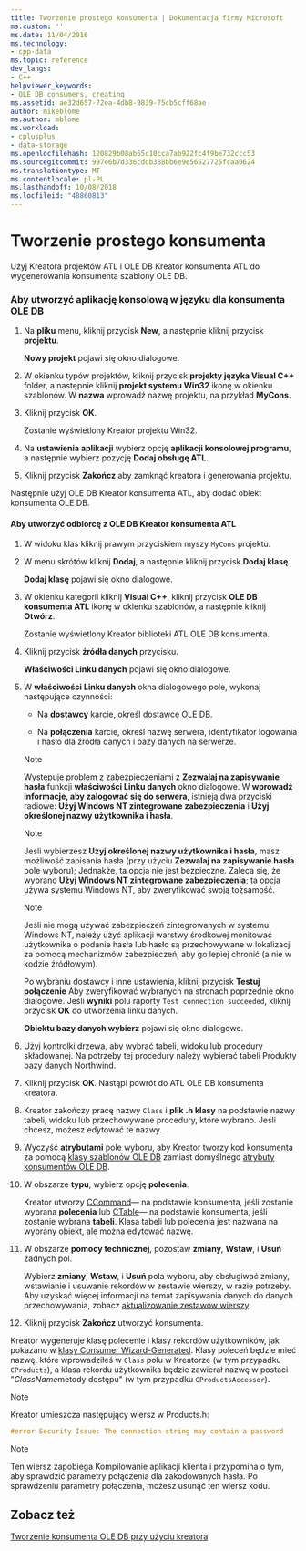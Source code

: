 ```yaml
---
title: Tworzenie prostego konsumenta | Dokumentacja firmy Microsoft
ms.custom: ''
ms.date: 11/04/2016
ms.technology:
- cpp-data
ms.topic: reference
dev_langs:
- C++
helpviewer_keywords:
- OLE DB consumers, creating
ms.assetid: ae32d657-72ea-4db8-9839-75cb5cff68ae
author: mikeblome
ms.author: mblome
ms.workload:
- cplusplus
- data-storage
ms.openlocfilehash: 120829b08ab65c10cca7ab922fc4f9be732ccc53
ms.sourcegitcommit: 997e6b7d336cddb388bb6e9e56527725fcaa0624
ms.translationtype: MT
ms.contentlocale: pl-PL
ms.lasthandoff: 10/08/2018
ms.locfileid: "48860813"
---
```

# <a name="creating-a-simple-consumer"></a>Tworzenie prostego konsumenta

Użyj Kreatora projektów ATL i OLE DB Kreator konsumenta ATL do wygenerowania konsumenta szablony OLE DB.

### <a name="to-create-a-console-application-for-an-ole-db-consumer"></a>Aby utworzyć aplikację konsolową w języku dla konsumenta OLE DB

1. Na **pliku** menu, kliknij przycisk **New**, a następnie kliknij przycisk **projektu**.

   **Nowy projekt** pojawi się okno dialogowe.

1. W okienku typów projektów, kliknij przycisk **projekty języka Visual C++** folder, a następnie kliknij **projekt systemu Win32** ikonę w okienku szablonów. W **nazwa** wprowadź nazwę projektu, na przykład **MyCons**.

1. Kliknij przycisk **OK**.

   Zostanie wyświetlony Kreator projektu Win32.

1. Na **ustawienia aplikacji** wybierz opcję **aplikacji konsolowej programu**, a następnie wybierz pozycję **Dodaj obsługę ATL**.

1. Kliknij przycisk **Zakończ** aby zamknąć kreatora i generowania projektu.

Następnie użyj OLE DB Kreator konsumenta ATL, aby dodać obiekt konsumenta OLE DB.

#### <a name="to-create-a-consumer-with-the-atl-ole-db-consumer-wizard"></a>Aby utworzyć odbiorcę z OLE DB Kreator konsumenta ATL

1. W widoku klas kliknij prawym przyciskiem myszy `MyCons` projektu.

1. W menu skrótów kliknij **Dodaj**, a następnie kliknij przycisk **Dodaj klasę**.

   **Dodaj klasę** pojawi się okno dialogowe.

1. W okienku kategorii kliknij **Visual C++**, kliknij przycisk **OLE DB konsumenta ATL** ikonę w okienku szablonów, a następnie kliknij **Otwórz**.

   Zostanie wyświetlony Kreator biblioteki ATL OLE DB konsumenta.

1. Kliknij przycisk **źródła danych** przycisku.

   **Właściwości Linku danych** pojawi się okno dialogowe.

1. W **właściwości Linku danych** okna dialogowego pole, wykonaj następujące czynności:

   - Na **dostawcy** karcie, określ dostawcę OLE DB.

   - Na **połączenia** karcie, określ nazwę serwera, identyfikator logowania i hasło dla źródła danych i bazy danych na serwerze.

   > [!NOTE]
   > Występuje problem z zabezpieczeniami z **Zezwalaj na zapisywanie hasła** funkcji **właściwości Linku danych** okno dialogowe. W **wprowadź informacje, aby zalogować się do serwera**, istnieją dwa przyciski radiowe: **Użyj Windows NT zintegrowane zabezpieczenia** i **Użyj określonej nazwy użytkownika i hasła**.

   > [!NOTE]
   > Jeśli wybierzesz **Użyj określonej nazwy użytkownika i hasła**, masz możliwość zapisania hasła (przy użyciu **Zezwalaj na zapisywanie hasła** pole wyboru); Jednakże, ta opcja nie jest bezpieczne. Zaleca się, że wybrano **Użyj Windows NT zintegrowane zabezpieczenia**; ta opcja używa systemu Windows NT, aby zweryfikować swoją tożsamość.

   > [!NOTE]
   > Jeśli nie mogą używać zabezpieczeń zintegrowanych w systemu Windows NT, należy użyć aplikacji warstwy środkowej monitować użytkownika o podanie hasła lub hasło są przechowywane w lokalizacji za pomocą mechanizmów zabezpieczeń, aby go lepiej chronić (a nie w kodzie źródłowym).

   Po wybraniu dostawcy i inne ustawienia, kliknij przycisk **Testuj połączenie** Aby zweryfikować wybranych na stronach poprzednie okno dialogowe. Jeśli **wyniki** polu raporty `Test connection succeeded`, kliknij przycisk **OK** do utworzenia linku danych.

   **Obiektu bazy danych wybierz** pojawi się okno dialogowe.

1. Użyj kontrolki drzewa, aby wybrać tabeli, widoku lub procedury składowanej. Na potrzeby tej procedury należy wybierać tabeli Produkty bazy danych Northwind.

1. Kliknij przycisk **OK**. Nastąpi powrót do ATL OLE DB konsumenta kreatora.

1. Kreator zakończy pracę nazwy `Class` i **plik .h klasy** na podstawie nazwy tabeli, widoku lub przechowywane procedury, które wybrano. Jeśli chcesz, możesz edytować te nazwy.

1. Wyczyść **atrybutami** pole wyboru, aby Kreator tworzy kod konsumenta za pomocą [klasy szablonów OLE DB](../../data/oledb/ole-db-consumer-templates-reference.md) zamiast domyślnego [atrybuty konsumentów OLE DB](../../windows/ole-db-consumer-attributes.md).

1. W obszarze **typu**, wybierz opcję **polecenia**.

   Kreator utworzy [CCommand](../../data/oledb/ccommand-class.md)— na podstawie konsumenta, jeśli zostanie wybrana **polecenia** lub [CTable](../../data/oledb/ctable-class.md)— na podstawie konsumenta, jeśli zostanie wybrana **tabeli**. Klasa tabeli lub polecenia jest nazwana na wybrany obiekt, ale można edytować nazwę.

1. W obszarze **pomocy technicznej**, pozostaw **zmiany**, **Wstaw**, i **Usuń** żadnych pól.

   Wybierz **zmiany**, **Wstaw**, i **Usuń** pola wyboru, aby obsługiwać zmiany, wstawianie i usuwanie rekordów w zestawie wierszy, w razie potrzeby. Aby uzyskać więcej informacji na temat zapisywania danych do danych przechowywania, zobacz [aktualizowanie zestawów wierszy](../../data/oledb/updating-rowsets.md).

1. Kliknij przycisk **Zakończ** utworzyć konsumenta.

Kreator wygeneruje klasę polecenie i klasy rekordów użytkowników, jak pokazano w [klasy Consumer Wizard-Generated](../../data/oledb/consumer-wizard-generated-classes.md). Klasy poleceń będzie mieć nazwę, które wprowadziłeś w `Class` polu w Kreatorze (w tym przypadku `CProducts`), a klasa rekordu użytkownika będzie zawierał nazwę w postaci "*ClassName*metody dostępu" (w tym przypadku `CProductsAccessor`).

> [!NOTE]
> Kreator umieszcza następujący wiersz w Products.h:

```cpp
#error Security Issue: The connection string may contain a password
```

> [!NOTE]
> Ten wiersz zapobiega Kompilowanie aplikacji klienta i przypomina o tym, aby sprawdzić parametry połączenia dla zakodowanych hasła. Po sprawdzeniu parametry połączenia, możesz usunąć ten wiersz kodu.

## <a name="see-also"></a>Zobacz też

[Tworzenie konsumenta OLE DB przy użyciu kreatora](../../data/oledb/creating-an-ole-db-consumer-using-a-wizard.md)
